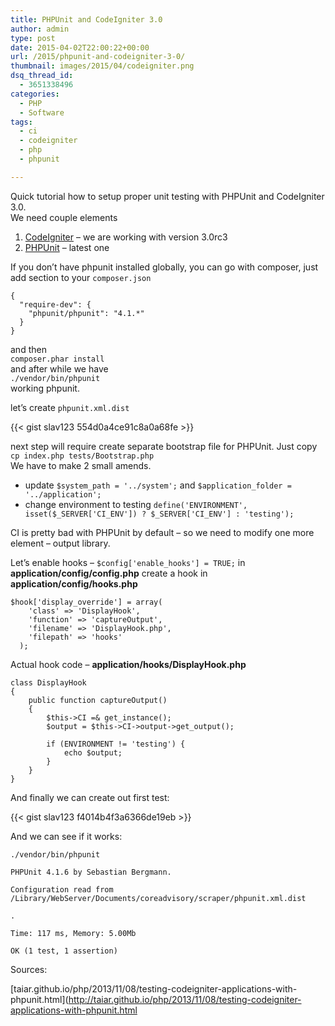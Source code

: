 ```yaml
---
title: PHPUnit and CodeIgniter 3.0
author: admin
type: post
date: 2015-04-02T22:00:22+00:00
url: /2015/phpunit-and-codeigniter-3-0/
thumbnail: images/2015/04/codeigniter.png
dsq_thread_id:
  - 3651338496
categories:
  - PHP
  - Software
tags:
  - ci
  - codeigniter
  - php
  - phpunit

---
```

Quick tutorial how to setup proper unit testing with PHPUnit and CodeIgniter 3.0.  
We need couple elements

1. [CodeIgniter](http://www.codeigniter.com) – we are working with version 3.0rc3 
2. [PHPUnit](https://phpunit.de) – latest one

If you don&#8217;t have phpunit installed globally, you can go with composer, just add section to your `composer.json`

```
{
  "require-dev": {
    "phpunit/phpunit": "4.1.*"
  }
}
```


and then  
`composer.phar install`  
and after while we have  
`./vendor/bin/phpunit`  
working phpunit.

let&#8217;s create `phpunit.xml.dist`

{{< gist slav123 554d0a4ce91c8a0a68fe >}}

next step will require create separate bootstrap file for PHPUnit. Just copy `cp index.php tests/Bootstrap.php`  
We have to make 2 small amends.

  * update `$system_path = '../system';` and `$application_folder = '../application';`
  * change environment to testing `define('ENVIRONMENT', isset($_SERVER['CI_ENV']) ? $_SERVER['CI_ENV'] : 'testing');`

CI is pretty bad with PHPUnit by default &#8211; so we need to modify one more element &#8211; output library.

Let&#8217;s enable hooks &#8211;  `$config['enable_hooks'] = TRUE;` in **application/config/config.php** create a hook in **application/config/hooks.php**

```
$hook['display_override'] = array(
    'class' => 'DisplayHook',
    'function' => 'captureOutput',
    'filename' => 'DisplayHook.php',
    'filepath' => 'hooks'
  );
```

Actual hook code &#8211; **application/hooks/DisplayHook.php**

```
class DisplayHook
{
	public function captureOutput()
	{
		$this->CI =& get_instance();
		$output = $this->CI->output->get_output();

		if (ENVIRONMENT != 'testing') {
			echo $output;
		}
	}
}
```


And finally we can create out first test:

{{< gist slav123 f4014b4f3a6366de19eb >}}


And we can see if it works:

```
./vendor/bin/phpunit

PHPUnit 4.1.6 by Sebastian Bergmann.

Configuration read from /Library/WebServer/Documents/coreadvisory/scraper/phpunit.xml.dist

.

Time: 117 ms, Memory: 5.00Mb

OK (1 test, 1 assertion)
```


Sources:

[taiar.github.io/php/2013/11/08/testing-codeigniter-applications-with-phpunit.html](http://taiar.github.io/php/2013/11/08/testing-codeigniter-applications-with-phpunit.html